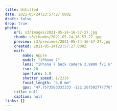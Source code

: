 ```yaml
---
title: Untitled
date: 2021-05-24T23:57:27.000Z
draft: false
drop: true
photo:
    url: s3/images/2021-05-24-16-57-27.jpg
    thumb: s3/thumbs/2021-05-24-16-57-27.jpg
    preview: s3/previews/2021-05-24-16-57-27.jpg
    created: 2021-05-24T23:57:27.000Z
    exif:
        make: Apple
        model: "iPhone 7"
        lens: "iPhone 7 back camera 3.99mm f/1.8"
        iso: 20
        aperture: 1.8
        shutter_speed: 1/2336
        focal_length: "4.0 mm"
        gps: "47.7573583333333 -122.267502777778"
    title: null
    caption: null
links: []
---
```

